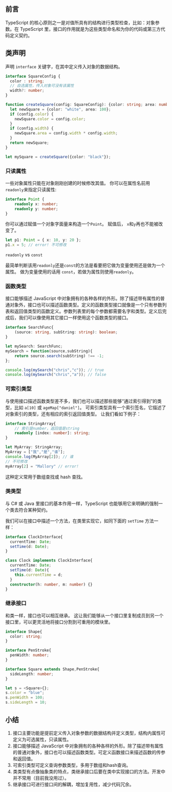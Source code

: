 ## 前言

TypeScript 的核心原则之一是对值所具有的结构进行类型检查，比如：对象参数。在 TypeScript 里，接口的作用就是为这些类型命名和为你的代码或第三方代码定义契约。

## 类声明

声明 `interface` 关键字，在其中定义传入对象的数据结构。

```typescript
interface SquareConfig {
  color : string;
  // 自选属性，传入对象可没有该属性
  width?: number;
}

function createSquare(config: SquareConfig): {color: string; area: number} {
  let newSquare = {color: "white", area: 100};
  if (config.color) {
    newSquare.color = config.color;
  }
  if (config.width) {
    newSquare.area = config.width * config.width;
  }
  return newSquare;
}

let mySquare = createSquare({color: "black"});
```

### 只读属性

一些对象属性只能在对象刚刚创建的时候修改其值。 你可以在属性名前用 `readonly`来指定只读属性:

```ts
interface Point {
    readonly x: number;
    readonly y: number;
}
```

你可以通过赋值一个对象字面量来构造一个`Point`。 赋值后， `x`和`y`再也不能被改变了。

```ts
let p1: Point = { x: 10, y: 20 };
p1.x = 5; // error! 不可修改
```

`readonly` vs `const`

最简单判断该用`readonly`还是`const`的方法是看要把它做为变量使用还是做为一个属性。 做为变量使用的话用 `const`，若做为属性则使用`readonly`。

### 函数类型

接口能够描述 JavaScript 中对象拥有的各种各样的外形。除了描述带有属性的普通对象外，接口也可以描述函数类型。定义的函数类型接口就像是一个只有参数列表和返回值类型的函数定义。参数列表里的每个参数都需要名字和类型。定义后完成后，我们可以像使用其它接口一样使用这个函数类型的接口。

```ts
interface SearchFunc{
    (source: string, subString: string): boolean;
}

let mySearch: SearchFunc;
mySearch = function(source,subString){
    return source.search(subString) !== -1;
};

console.log(mySearch("chris","c")); // true
console.log(mySearch("chris","a")); // false
```

### 可索引类型

与使用接口描述函数类型差不多，我们也可以描述那些能够“通过索引得到”的类型，比如 `a[10]` 或 `ageMap["daniel"]`。 可索引类型具有一个索引签名，它描述了对象索引的类型，还有相应的索引返回值类型。 让我们看如下例子：

```ts
interface StringArray{
    // 索引是number，返回值是string
    readonly [index: number]: string;
}

let MyArray: StringArray;
MyArray = ["我","是","谁"];
console.log(MyArray[2]); // 谁
// 不可修改
myArray[2] = "Mallory" // error!
```

这种定义常用于数组查找或 hash 查找。

### 类类型

与 C# 或 Java 里接口的基本作用一样，TypeScript 也能够用它来明确的强制一个类去符合某种契约。

我们可以在接口中描述一个方法，在类里实现它，如同下面的 `setTime` 方法一样：

```ts
interface ClockInterface{
  currentTime: Date;
  setTime(d: Date);
}

class Clock implements ClockInterface{
  currentTime: Date;
  setTime(d: Date){
    this.currentTime = d;
  }
  constructor(h: number, m: number) {}
}
```

### 继承接口

和类一样，接口也可以相互继承。 这让我们能够从一个接口里复制成员到另一个接口里，可以更灵活地将接口分割到可重用的模块里。

```ts
interface Shape{
  color: string;
}

interface PenStroke{
  penWidth: number;
}

interface Square extends Shape,PenStroke{
  sideLength: number;
}

let s = <Square>{};
s.color = "blue";
s.penWidth = 100;
s.sideLength = 10;
```

## 小结

1. 接口主要功能是提前定义传入对象参数的数据结构并定义类型，结构内属性可定义为可选属性，只读属性。
2. 接口能够描述 JavaScript 中对象拥有的各种各样的外形。除了描述带有属性的普通对象外，接口也可以描述函数类型。可定义函数接口来描述函数的传参和返回值。
3. 可索引类型可定义查询参数类型，多用于数组和hash查询。
4. 类类型有点像抽象类的特点，类继承接口后要在类中实现接口的方法。开发中并不常用（目前我没用过）。
5. 继承接口可进行接口间的解耦，增加复用性，减少代码冗余。

